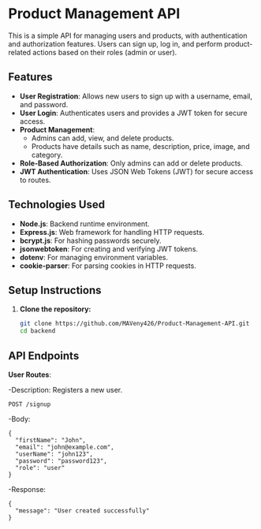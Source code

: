 # Product Management API

This is a simple API for managing users and products, with authentication and authorization features. Users can sign up, log in, and perform product-related actions based on their roles (admin or user).

## Features

- **User Registration**: Allows new users to sign up with a username, email, and password.
- **User Login**: Authenticates users and provides a JWT token for secure access.
- **Product Management**: 
  - Admins can add, view, and delete products.
  - Products have details such as name, description, price, image, and category.
- **Role-Based Authorization**: Only admins can add or delete products.
- **JWT Authentication**: Uses JSON Web Tokens (JWT) for secure access to routes.

## Technologies Used

- **Node.js**: Backend runtime environment.
- **Express.js**: Web framework for handling HTTP requests.
- **bcrypt.js**: For hashing passwords securely.
- **jsonwebtoken**: For creating and verifying JWT tokens.
- **dotenv**: For managing environment variables.
- **cookie-parser**: For parsing cookies in HTTP requests.

## Setup Instructions

1. **Clone the repository:**
   ```bash
   git clone https://github.com/MAVeny426/Product-Management-API.git
   cd backend

## API Endpoints

**User Routes**:

-Description: Registers a new user.
```
POST /signup
```
-Body:
```
{
  "firstName": "John",
  "email": "john@example.com",
  "userName": "john123",
  "password": "password123",
  "role": "user"
}
```
-Response:
```
{
  "message": "User created successfully"
}
```
